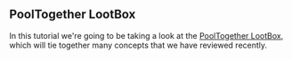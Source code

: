 ## PoolTogether LootBox

In this tutorial we're going to be taking a look at the [PoolTogether LootBox](https://docs.pooltogether.com/protocol/lootbox), which will tie together many concepts that we have reviewed recently. 